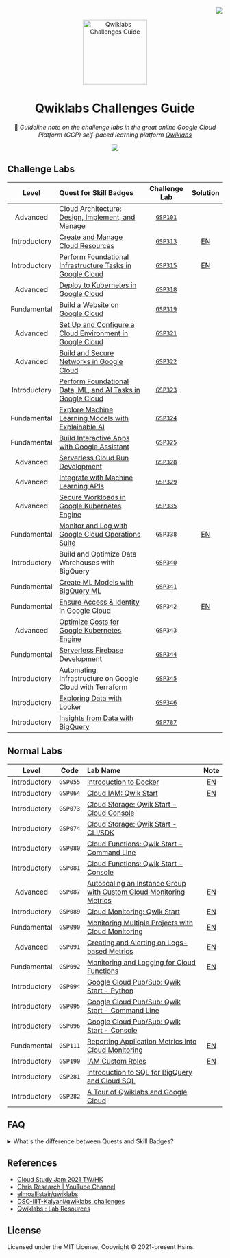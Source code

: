 <!-- Badge for License -->
<div align="right">

  [![](https://img.shields.io/github/license/Hsins/Qwiklabs-Challenges-Guide.svg?style=flat-square)](./LICENSE)

</div>

<!-- Logo, Title and Description -->
<div align="center">

  <img src="https://i.imgur.com/e9DkzyW.png" alt="Qwiklabs Challenges Guide" height="150px">

# Qwiklabs Challenges Guide

📘 _Guideline note on the challenge labs in the great online Google Cloud Platform (GCP) self-paced learning platform [Qwiklabs](https://www.qwiklabs.com/)_

[![](https://img.shields.io/badge/Qwikilabs%20Profile-H.H.%20Peng-f5cd0e?logo=qwiklabs&style=for-the-badge)](https://google.qwiklabs.com/public_profiles/2c8fea0b-b474-4c11-80fe-223c635be395)

</div>

## Challenge Labs

| Level | Quest for Skill Badges | Challenge Lab | Solution |
| :--: | :-- | :--: | :--: |
| Advanced | [Cloud Architecture: Design, Implement, and Manage](https://google.qwiklabs.com/quests/124) | [`GSP101`](https://www.qwiklabs.com/focuses/1734?parent=catalog) |  |
| Introductory | [Create and Manage Cloud Resources](https://google.qwiklabs.com/quests/120) | [`GSP313`](https://www.qwiklabs.com/focuses/10258?parent=catalog) | [EN](./challenge-labs/GSP313_Create-and-Manage-Cloud-Resources/) |
| Introductory | [Perform Foundational Infrastructure Tasks in Google Cloud](https://google.qwiklabs.com/quests/118) | [`GSP315`](https://www.qwiklabs.com/focuses/10379?parent=catalog) | [EN](./challenge-labs/GSP315_Perform-Foundational-Infrastructure-Tasks-in-Google-Cloud/) |
| Advanced | [Deploy to Kubernetes in Google Cloud](https://google.qwiklabs.com/quests/116) | [`GSP318`](https://www.qwiklabs.com/focuses/10457?parent=catalog) |  |
| Fundamental | [Build a Website on Google Cloud](https://google.qwiklabs.com/quests/115) | [`GSP319`](https://www.qwiklabs.com/focuses/11765?parent=catalog) |  |
| Advanced | [Set Up and Configure a Cloud Environment in Google Cloud](https://google.qwiklabs.com/quests/119) | [`GSP321`](https://www.qwiklabs.com/focuses/10603?parent=catalog) |  |
| Advanced | [Build and Secure Networks in Google Cloud](https://www.qwiklabs.com/quests/128) | [`GSP322`](https://google.qwiklabs.com/focuses/12068?parent=catalog) |  |
| Introductory | [Perform Foundational Data, ML, and AI Tasks in Google Cloud](https://www.qwiklabs.com/quests/117) | [`GSP323`](https://google.qwiklabs.com/focuses/11044?parent=catalog) |  |
| Fundamental | [Explore Machine Learning Models with Explainable AI](https://www.qwiklabs.com/quests/126) | [`GSP324`](https://google.qwiklabs.com/focuses/12011?parent=catalog) |  |
| Fundamental | [Build Interactive Apps with Google Assistant](https://www.qwiklabs.com/quests/122) | [`GSP325`](https://google.qwiklabs.com/focuses/11881?parent=catalog) |  |
| Advanced | [Serverless Cloud Run Development](https://www.qwiklabs.com/quests/152) | [`GSP328`](https://google.qwiklabs.com/focuses/14744?parent=catalog) |  |
| Advanced | [Integrate with Machine Learning APIs](https://www.qwiklabs.com/quests/136) | [`GSP329`](https://google.qwiklabs.com/focuses/12704?parent=catalog) |  |
| Advanced | [Secure Workloads in Google Kubernetes Engine](https://google.qwiklabs.com/quests/142) | [`GSP335`](https://www.qwiklabs.com/focuses/13389?parent=catalog) |  |
| Fundamental | [Monitor and Log with Google Cloud Operations Suite](https://www.qwiklabs.com/quests/143) | [`GSP338`](https://www.qwiklabs.com/focuses/13786?parent=catalog) | [EN](./challenge-labs/GSP338_Monitor-and-Log-with-Google-Cloud-Operations-Suite/) |
| Introductory | Build and Optimize Data Warehouses with BigQuery | [`GSP340`](https://www.qwiklabs.com/focuses/14341?parent=catalog) |  |
| Fundamental | [Create ML Models with BigQuery ML](https://google.qwiklabs.com/quests/146) | [`GSP341`](https://google.qwiklabs.com/focuses/14294?parent=catalog) |  |
| Fundamental | [Ensure Access & Identity in Google Cloud](https://www.qwiklabs.com/quests/150) | [`GSP342`](https://www.qwiklabs.com/focuses/14572?parent=catalog) | [EN](./challenge-labs/GSP342_Ensure-Access-and-Identity-in-Google-Cloud/) |
| Advanced | [Optimize Costs for Google Kubernetes Engine](https://google.qwiklabs.com/quests/157) | [`GSP343`](https://www.qwiklabs.com/focuses/16327?parent=catalog) |  |
| Fundamental | [Serverless Firebase Development](https://google.qwiklabs.com/quests/153) | [`GSP344`](https://www.qwiklabs.com/focuses/14677?parent=catalog) |  |
| Introductory | Automating Infrastructure on Google Cloud with Terraform | [`GSP345`](https://www.qwiklabs.com/focuses/16502?parent=catalog) |  |
| Introductory | [Exploring Data with Looker](https://google.qwiklabs.com/quests/165) | [`GSP346`](https://www.qwiklabs.com/focuses/18116?parent=catalog) |  |
| Introductory | [Insights from Data with BigQuery](https://google.qwiklabs.com/quests/123) | [`GSP787`](https://www.qwiklabs.com/focuses/11988?parent=catalog) |  |

## Normal Labs

| Level | Code | Lab Name | Note |
| :--: | :--: | :-- | :--: |
| Introductory | `GSP055` | [Introduction to Docker](https://google.qwiklabs.com/focuses/1029?parent=catalog) | [EN](./normal-labs/GSP055_Introduction-to-Docker/) |
| Introductory | `GSP064` | [Cloud IAM: Qwik Start](https://google.qwiklabs.com/focuses/551?parent=catalog) | [EN](./normal-labs/GSP064_Cloud-IAM-Qwik-Start/) |
| Introductory | `GSP073` | [Cloud Storage: Qwik Start - Cloud Console](https://google.qwiklabs.com/focuses/1760?parent=catalog) |  |
| Introductory | `GSP074` | [Cloud Storage: Qwik Start - CLI/SDK](https://google.qwiklabs.com/focuses/569?parent=catalog) |  |
| Introductory | `GSP080` | [Cloud Functions: Qwik Start - Command Line](https://google.qwiklabs.com/focuses/916?parent=catalog) |  |
| Introductory | `GSP081` | [Cloud Functions: Qwik Start - Console](https://google.qwiklabs.com/focuses/1763?parent=catalog) |  |
| Advanced | `GSP087` | [Autoscaling an Instance Group with Custom Cloud Monitoring Metrics](https://google.qwiklabs.com/focuses/611?parent=catalog) | [EN](./normal-labs/GSP087_Autoscaling-an-Instance-Group-with-Custom-Cloud-Monitoring-Metrics/)|
| Introductory | `GSP089` | [Cloud Monitoring: Qwik Start](https://google.qwiklabs.com/focuses/10599?parent=catalog) | [EN](./normal-labs/GSP089_Cloud-Monitoring-Qwik-Start/) |
| Fundamental | `GSP090` | [Monitoring Multiple Projects with Cloud Monitoring](https://google.qwiklabs.com/focuses/10621?parent=catalog) | [EN](./normal-labs/GSP090_Monitoring-Multiple-Projects-with-Cloud-Monitoring/) |
| Advanced | `GSP091` | [Creating and Alerting on Logs-based Metrics](https://google.qwiklabs.com/focuses/619?parent=catalog) | [EN](./normal-labs/GSP091_Creating-and-Alerting-on-Logs-based-Metrics/) |
| Fundamental | `GSP092` | [Monitoring and Logging for Cloud Functions](https://google.qwiklabs.com/focuses/1833?parent=catalog) | [EN](./normal-labs/GSP092_Monitoring-and-Logging-for-Cloud-Functions/) |
| Introductory | `GSP094` | [Google Cloud Pub/Sub: Qwik Start - Python](https://google.qwiklabs.com/focuses/2775?parent=catalog) |  |
| Introductory | `GSP095` | [Google Cloud Pub/Sub: Qwik Start - Command Line](https://google.qwiklabs.com/focuses/925?parent=catalog) |  |
| Introductory | `GSP096` | [Google Cloud Pub/Sub: Qwik Start - Console](https://google.qwiklabs.com/focuses/3719?parent=catalog) |  |
| Fundamental | `GSP111` | [Reporting Application Metrics into Cloud Monitoring](https://google.qwiklabs.com/focuses/1259?parent=catalog) | [EN](./normal-labs/GSP111_Reporting-Application-Metrics-into-Cloud-Monitoring/) |
| Introductory | `GSP190` | [IAM Custom Roles](https://google.qwiklabs.com/focuses/1035?parent=catalog) | [EN](./normal-labs/GSP190_IAM-Custom-Roles/) |
| Introductory | `GSP281` | [Introduction to SQL for BigQuery and Cloud SQL](https://google.qwiklabs.com/focuses/2802?parent=catalog) | |
| Introductory | `GSP282` | [A Tour of Qwiklabs and Google Cloud](https://google.qwiklabs.com/focuses/2794?parent=catalog) | |

## FAQ

<details>
<summary>What's the difference between Quests and Skill Badges?</summary>

- `Quests = Group of Training Labs`  
  A self paced learning path which contains a collection of labs organized by technologies or specific cloud services
- `Skill Badges = Group of Training Labs + A Challenge Lab`  
  A self paced learning path which contains a collection of labs, however it capstones with a challenge lab.

</details>

## References

- [Cloud Study Jam 2021 TW/HK](https://events.withgoogle.com/cloud-study-jam-2021-twhk/)
- [Chris Research | YouTube Channel](https://www.youtube.com/c/chriskyfung-research)
- [elmoallistair/qwiklabs](https://github.com/elmoallistair/qwiklabs)
- [DSC-IIIT-Kalyani/qwiklabs_challenges](https://github.com/DSC-IIIT-Kalyani/qwiklabs_challenges)
- [Qwiklabs : Lab Resources](https://docs.google.com/document/d/1B0iHlOd2LkuOW1j7dpfSW_GFAzR_jhUX-WnuqSwrXUA/edit)

## License

Licensed under the MIT License, Copyright © 2021-present Hsins.
